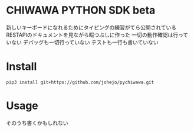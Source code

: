 # CHIWAWA PYTHON SDK beta
新しいキーボードになれるためにタイピングの練習がてら公開されているRESTAPIのドキュメントを見ながら暇つぶしに作った
一切の動作確認は行っていない
デバッグも一切行っていない
テストも一行も書いていない

# Install

```
pip3 install git+https://github.com/johejo/pychiwawa.git
```

# Usage
そのうち書くかもしれない
